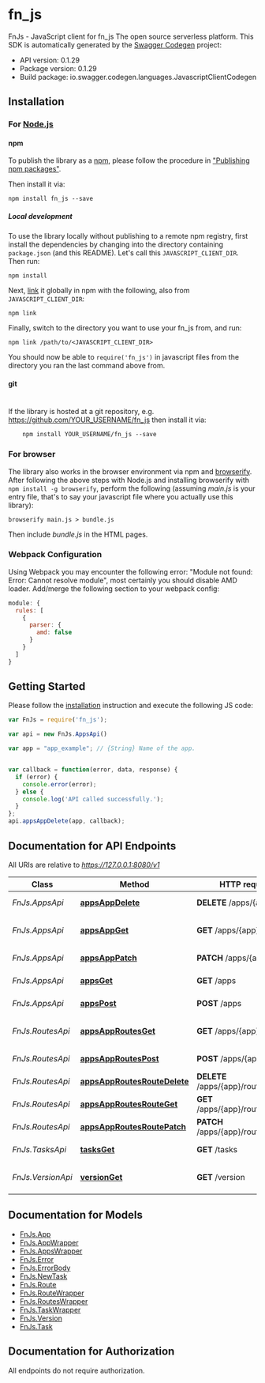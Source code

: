 # fn_js

FnJs - JavaScript client for fn_js
The open source serverless platform.
This SDK is automatically generated by the [Swagger Codegen](https://github.com/swagger-api/swagger-codegen) project:

- API version: 0.1.29
- Package version: 0.1.29
- Build package: io.swagger.codegen.languages.JavascriptClientCodegen

## Installation

### For [Node.js](https://nodejs.org/)

#### npm

To publish the library as a [npm](https://www.npmjs.com/),
please follow the procedure in ["Publishing npm packages"](https://docs.npmjs.com/getting-started/publishing-npm-packages).

Then install it via:

```shell
npm install fn_js --save
```

##### Local development

To use the library locally without publishing to a remote npm registry, first install the dependencies by changing 
into the directory containing `package.json` (and this README). Let's call this `JAVASCRIPT_CLIENT_DIR`. Then run:

```shell
npm install
```

Next, [link](https://docs.npmjs.com/cli/link) it globally in npm with the following, also from `JAVASCRIPT_CLIENT_DIR`:

```shell
npm link
```

Finally, switch to the directory you want to use your fn_js from, and run:

```shell
npm link /path/to/<JAVASCRIPT_CLIENT_DIR>
```

You should now be able to `require('fn_js')` in javascript files from the directory you ran the last 
command above from.

#### git
#
If the library is hosted at a git repository, e.g.
https://github.com/YOUR_USERNAME/fn_js
then install it via:

```shell
    npm install YOUR_USERNAME/fn_js --save
```

### For browser

The library also works in the browser environment via npm and [browserify](http://browserify.org/). After following
the above steps with Node.js and installing browserify with `npm install -g browserify`,
perform the following (assuming *main.js* is your entry file, that's to say your javascript file where you actually 
use this library):

```shell
browserify main.js > bundle.js
```

Then include *bundle.js* in the HTML pages.

### Webpack Configuration

Using Webpack you may encounter the following error: "Module not found: Error:
Cannot resolve module", most certainly you should disable AMD loader. Add/merge
the following section to your webpack config:

```javascript
module: {
  rules: [
    {
      parser: {
        amd: false
      }
    }
  ]
}
```

## Getting Started

Please follow the [installation](#installation) instruction and execute the following JS code:

```javascript
var FnJs = require('fn_js');

var api = new FnJs.AppsApi()

var app = "app_example"; // {String} Name of the app.


var callback = function(error, data, response) {
  if (error) {
    console.error(error);
  } else {
    console.log('API called successfully.');
  }
};
api.appsAppDelete(app, callback);

```

## Documentation for API Endpoints

All URIs are relative to *https://127.0.0.1:8080/v1*

Class | Method | HTTP request | Description
------------ | ------------- | ------------- | -------------
*FnJs.AppsApi* | [**appsAppDelete**](docs/AppsApi.md#appsAppDelete) | **DELETE** /apps/{app} | Delete an app.
*FnJs.AppsApi* | [**appsAppGet**](docs/AppsApi.md#appsAppGet) | **GET** /apps/{app} | Get information for a app.
*FnJs.AppsApi* | [**appsAppPatch**](docs/AppsApi.md#appsAppPatch) | **PATCH** /apps/{app} | Updates an app.
*FnJs.AppsApi* | [**appsGet**](docs/AppsApi.md#appsGet) | **GET** /apps | Get all app names.
*FnJs.AppsApi* | [**appsPost**](docs/AppsApi.md#appsPost) | **POST** /apps | Post new app
*FnJs.RoutesApi* | [**appsAppRoutesGet**](docs/RoutesApi.md#appsAppRoutesGet) | **GET** /apps/{app}/routes | Get route list by app name.
*FnJs.RoutesApi* | [**appsAppRoutesPost**](docs/RoutesApi.md#appsAppRoutesPost) | **POST** /apps/{app}/routes | Create new Route
*FnJs.RoutesApi* | [**appsAppRoutesRouteDelete**](docs/RoutesApi.md#appsAppRoutesRouteDelete) | **DELETE** /apps/{app}/routes/{route} | Deletes the route
*FnJs.RoutesApi* | [**appsAppRoutesRouteGet**](docs/RoutesApi.md#appsAppRoutesRouteGet) | **GET** /apps/{app}/routes/{route} | Gets route by name
*FnJs.RoutesApi* | [**appsAppRoutesRoutePatch**](docs/RoutesApi.md#appsAppRoutesRoutePatch) | **PATCH** /apps/{app}/routes/{route} | Update a Route
*FnJs.TasksApi* | [**tasksGet**](docs/TasksApi.md#tasksGet) | **GET** /tasks | Get next task.
*FnJs.VersionApi* | [**versionGet**](docs/VersionApi.md#versionGet) | **GET** /version | Get daemon version.


## Documentation for Models

 - [FnJs.App](docs/App.md)
 - [FnJs.AppWrapper](docs/AppWrapper.md)
 - [FnJs.AppsWrapper](docs/AppsWrapper.md)
 - [FnJs.Error](docs/Error.md)
 - [FnJs.ErrorBody](docs/ErrorBody.md)
 - [FnJs.NewTask](docs/NewTask.md)
 - [FnJs.Route](docs/Route.md)
 - [FnJs.RouteWrapper](docs/RouteWrapper.md)
 - [FnJs.RoutesWrapper](docs/RoutesWrapper.md)
 - [FnJs.TaskWrapper](docs/TaskWrapper.md)
 - [FnJs.Version](docs/Version.md)
 - [FnJs.Task](docs/Task.md)


## Documentation for Authorization

 All endpoints do not require authorization.

